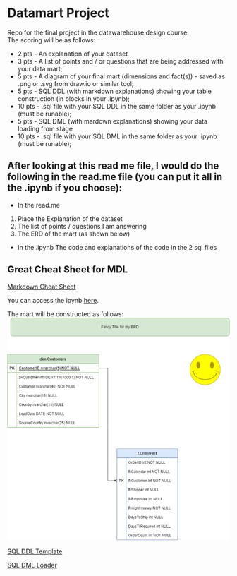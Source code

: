 # Datamart Project
Repo for the final project in the datawarehouse design course.  
The scoring will be as follows:

- 2 pts - An explanation of your dataset  
- 3 pts - A list of points and / or questions that are being addressed with your data mart;  
- 5 pts - A diagram of your final mart (dimensions and fact(s)) - saved as .png or .svg from draw.io or similar tool;  
- 5 pts - SQL DDL (with markdown explanations) showing your table construction (in blocks in your .ipynb);  
- 10 pts - .sql file with your SQL DDL in the same folder as your .ipynb (must be runable);  
- 5 pts - SQL DML (with mardown explanations) showing your data loading from stage  
- 10 pts - .sql file with your SQL DML in the same folder as your .ipynb (must be runable);  

## After looking at this read me file, I would do the following in the read.me file (you can put it all in the .ipynb if you choose):
- In the read.me  
1) Place the Explanation of the dataset
2) The list of points / questions I am answering
3) The ERD of the mart (as shown below)

- in the .ipynb
The code and explanations of the code in the 2 sql files

## Great Cheat Sheet for MDL  

[Markdown Cheat Sheet](https://github.com/im-luka/markdown-cheatsheet/blob/main/README.md)  

You can access the ipynb [here](./Sample_Mart_Project_Template.ipynb).  

The mart will be constructed as follows:  
![ERD](./data/SampleProjectERD.png)

[SQL DDL Template](./data/StarSchemaTemplate.sql)  

[SQL DML Loader](./data/DataLoader.sql)  


